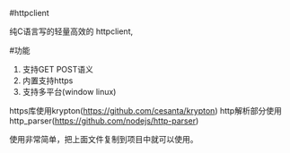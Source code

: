 #httpclient

纯C语言写的轻量高效的 httpclient, 

#功能
1. 支持GET POST语义
2. 内置支持https
3. 支持多平台(window linux)

https库使用krypton(https://github.com/cesanta/krypton)
http解析部分使用http_parser(https://github.com/nodejs/http-parser)

使用非常简单，把上面文件复制到项目中就可以使用。





